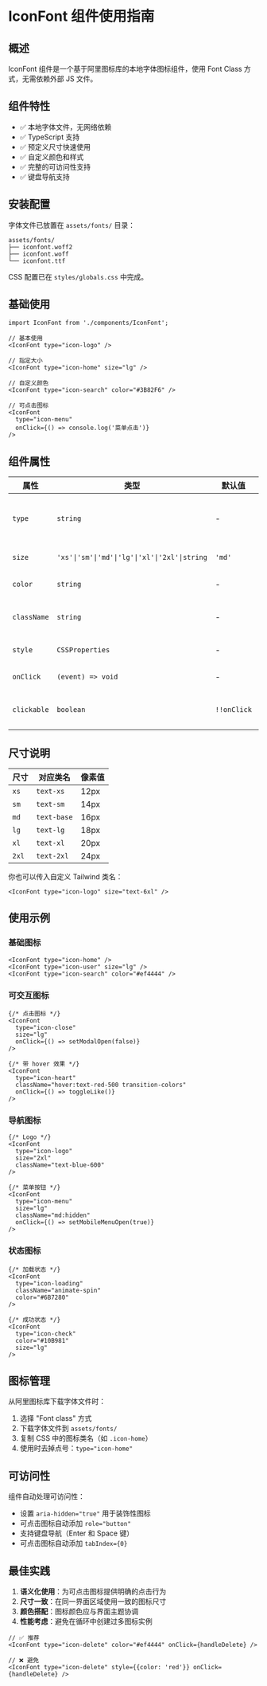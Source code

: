 # IconFont 组件使用指南

## 概述

IconFont 组件是一个基于阿里图标库的本地字体图标组件，使用 Font Class 方式，无需依赖外部 JS 文件。

## 组件特性

- ✅ 本地字体文件，无网络依赖
- ✅ TypeScript 支持
- ✅ 预定义尺寸快速使用
- ✅ 自定义颜色和样式
- ✅ 完整的可访问性支持
- ✅ 键盘导航支持

## 安装配置

字体文件已放置在 `assets/fonts/` 目录：
```
assets/fonts/
├── iconfont.woff2
├── iconfont.woff
└── iconfont.ttf
```

CSS 配置已在 `styles/globals.css` 中完成。

## 基础使用

```tsx
import IconFont from './components/IconFont';

// 基本使用
<IconFont type="icon-logo" />

// 指定大小
<IconFont type="icon-home" size="lg" />

// 自定义颜色
<IconFont type="icon-search" color="#3B82F6" />

// 可点击图标
<IconFont 
  type="icon-menu" 
  onClick={() => console.log('菜单点击')} 
/>
```

## 组件属性

| 属性 | 类型 | 默认值 | 描述 |
|------|------|--------|------|
| `type` | `string` | - | 图标类型（必填）|
| `size` | `'xs'\|'sm'\|'md'\|'lg'\|'xl'\|'2xl'\|string` | `'md'` | 图标大小 |
| `color` | `string` | - | 图标颜色 |
| `className` | `string` | - | 自定义样式类 |
| `style` | `CSSProperties` | - | 内联样式 |
| `onClick` | `(event) => void` | - | 点击事件 |
| `clickable` | `boolean` | `!!onClick` | 是否可点击 |

## 尺寸说明

| 尺寸 | 对应类名 | 像素值 |
|------|----------|--------|
| `xs` | `text-xs` | 12px |
| `sm` | `text-sm` | 14px |
| `md` | `text-base` | 16px |
| `lg` | `text-lg` | 18px |
| `xl` | `text-xl` | 20px |
| `2xl` | `text-2xl` | 24px |

你也可以传入自定义 Tailwind 类名：
```tsx
<IconFont type="icon-logo" size="text-6xl" />
```

## 使用示例

### 基础图标
```tsx
<IconFont type="icon-home" />
<IconFont type="icon-user" size="lg" />
<IconFont type="icon-search" color="#ef4444" />
```

### 可交互图标
```tsx
{/* 点击图标 */}
<IconFont 
  type="icon-close" 
  size="lg"
  onClick={() => setModalOpen(false)}
/>

{/* 带 hover 效果 */}
<IconFont 
  type="icon-heart" 
  className="hover:text-red-500 transition-colors"
  onClick={() => toggleLike()}
/>
```

### 导航图标
```tsx
{/* Logo */}
<IconFont 
  type="icon-logo" 
  size="2xl" 
  className="text-blue-600"
/>

{/* 菜单按钮 */}
<IconFont 
  type="icon-menu" 
  size="lg"
  className="md:hidden"
  onClick={() => setMobileMenuOpen(true)}
/>
```

### 状态图标
```tsx
{/* 加载状态 */}
<IconFont 
  type="icon-loading" 
  className="animate-spin"
  color="#6B7280"
/>

{/* 成功状态 */}
<IconFont 
  type="icon-check" 
  color="#10B981"
  size="lg"
/>
```

## 图标管理

从阿里图标库下载字体文件时：

1. 选择 "Font class" 方式
2. 下载字体文件到 `assets/fonts/`
3. 复制 CSS 中的图标类名（如 `.icon-home`）
4. 使用时去掉点号：`type="icon-home"`

## 可访问性

组件自动处理可访问性：

- 设置 `aria-hidden="true"` 用于装饰性图标
- 可点击图标自动添加 `role="button"`
- 支持键盘导航（Enter 和 Space 键）
- 可点击图标自动添加 `tabIndex={0}`

## 最佳实践

1. **语义化使用**：为可点击图标提供明确的点击行为
2. **尺寸一致**：在同一界面区域使用一致的图标尺寸
3. **颜色搭配**：图标颜色应与界面主题协调
4. **性能考虑**：避免在循环中创建过多图标实例

```tsx
// ✅ 推荐
<IconFont type="icon-delete" color="#ef4444" onClick={handleDelete} />

// ❌ 避免
<IconFont type="icon-delete" style={{color: 'red'}} onClick={handleDelete} />
```